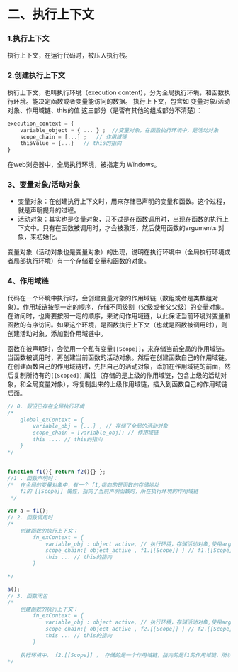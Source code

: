 # 二、执行上下文

### 1.执行上下文

执行上下文，在运行代码时，被压入执行栈。

### 2.创建执行上下文

执行上下文，也叫执行环境（execution content），分为全局执行环境，和函数执行环境。能决定函数或者变量能访问的数据。
执行上下文，包含如 变量对象/活动对象、作用域链、this的值 这三部分（是否有其他的组成部分不清楚）：

```javascript
execution_context = {
    variable_object = { ... } ;  //变量对象，在函数执行环境中，是活动对象
    scope_chain = [...] ;   // 作用域链
    thisValue = {...}   // this的指向
}
```

在web浏览器中，全局执行环境，被指定为 Windows。

### 3、变量对象/活动对象

- 变量对象：在创建执行上下文时，用来存储已声明的变量和函数。这个过程，就是声明提升的过程。
- 活动对象：其实也是变量对象，只不过是在函数调用时，出现在函数的执行上下文中。只有在函数被调用时，才会被激活，然后使用函数的arguments 对象，来初始化。

变量对象（活动对象也是变量对象）的出现，说明在执行环境中（全局执行环境或者局部执行环境）有一个存储着变量和函数的对象。

### 4、作用域链

代码在一个环境中执行时，会创建变量对象的作用域链（数组或者是类数组对象）。作用域链按照一定的顺序，存储不同级别（父级或者父父级）的变量对象。在访问时，也需要按照一定的顺序，来访问作用域链，以此保证当前环境对变量和函数的有序访问。如果这个环境，是函数执行上下文（也就是函数被调用时），则创建活动对象，添加到作用域链中。

函数在被声明时，会使用一个私有变量`[[Scope]]`，来存储当前全局的作用域链。当函数被调用时，再创建当前函数的活动对象。然后在创建函数自己的作用域链。在创建函数自己的作用域链时，先把自己的活动对象，添加在作用域链的前面，然后复制所持有的`[[Scoped]]` 属性（存储的是上级的作用域链，包含上级的活动对象，和全局变量对象），将复制出来的上级作用域链，插入到函数自己的作用域链后面。

```javascript
// 0. 假设已存在全局执行环境
/*
    global_exContext = {
        variable_obj = {...} , // 存储了全局的活动对象
        scope_chain = [variable_obj]; // 作用域链
        this .... // this的指向
    }
*/


function f1(){ return f2(){} };
//1 . 函数声明时：
/*  在全局的变量对象中，有一个 f1,指向的是函数的存储地址
    f1的 [[Scope]] 属性，指向了当前声明函数时，所在执行环境的作用域链
 */

var a = f1();
// 2. 函数调用时
/*
    创建函数的执行上下文：
        fn_exContext = {
            variable_obj : object active, // 执行环境，存储活动对象,使用arguments初始化
            scope_chain:[ object_active , f1.[[Scope]] ] // f1.[[Scope]] 是打散，还是直接添加，不太清除？？
            this ... // this的指向
        }

*/

a();
// 3. 函数闭包
/*
    创建函数的执行上下文：
        fn_exContext = {
            variable_obj : object active, // 执行环境，存储活动对象,使用arguments初始化
            scope_chain:[ object_active , f2.[[Scope]] ] // f2.[[Scope]] 是打散，还是直接添加，不太清除？？
            this ... // this的指向
        }

    执行环境中， f2.[[Scope]] ， 存储的是一个作用域链，指向的是f1的作用域链，所以包含了f1和全局的变量对象。在 f2 执行时，按照 作用域链查找，能查找到 f1 和 全局的变量或函数
*/

```

